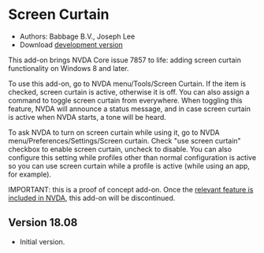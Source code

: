 # Screen Curtain

* Authors: Babbage B.V., Joseph Lee
* Download [development version][1]

This add-on brings NVDA Core issue 7857 to life: adding screen curtain functionality on Windows 8 and later.

To use this add-on, go to NVDA menu/Tools/Screen Curtain. If the item is checked, screen curtain is active, otherwise it is off. You can also assign a command to toggle screen curtain from everywhere. When toggling this feature, NVDA will announce a status message, and in case screen curtain is active when NVDA starts, a tone will be heard.

To ask NVDA to turn on screen curtain while using it, go to NVDA menu/Preferences/Settings/Screen curtain. Check "use screen curtain" checkbox to enable screen curtain, uncheck to disable. You can also configure this setting while profiles other than normal configuration is active so you can use screen curtain while a profile is active (while using an app, for example).

IMPORTANT: this is a proof of concept add-on. Once the [relevant feature is included in NVDA][2], this add-on will be discontinued.

## Version 18.08

* Initial version.

[1]: https://addons.nvda-project.org/files/get.php?file=nvda7857

[2]: https://github.com/nvaccess/nvda/issues/7857
